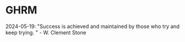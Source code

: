 # GHRM

2024-05-19: "Success is achieved and maintained by those who try and keep trying. " - W. Clement Stone